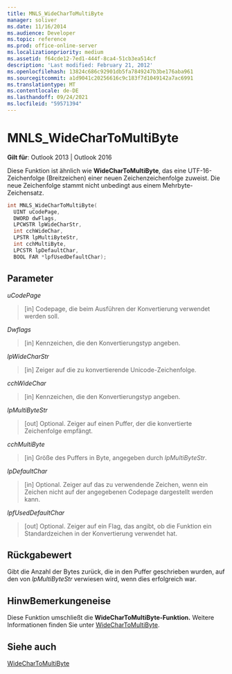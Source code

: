 ```yaml
---
title: MNLS_WideCharToMultiByte
manager: soliver
ms.date: 11/16/2014
ms.audience: Developer
ms.topic: reference
ms.prod: office-online-server
ms.localizationpriority: medium
ms.assetid: f64cde12-7ed1-444f-8ca4-51cb3ea514cf
description: 'Last modified: February 21, 2012'
ms.openlocfilehash: 13824c686c92901db5fa7849247b3be176aba961
ms.sourcegitcommit: a1d9041c20256616c9c183f7d1049142a7ac6991
ms.translationtype: MT
ms.contentlocale: de-DE
ms.lasthandoff: 09/24/2021
ms.locfileid: "59571394"
---
```

# <a name="mnls_widechartomultibyte"></a>MNLS_WideCharToMultiByte

  
  
**Gilt für**: Outlook 2013 | Outlook 2016 
  
Diese Funktion ist ähnlich wie **WideCharToMultiByte**, das eine UTF-16-Zeichenfolge (Breitzeichen) einer neuen Zeichenzeichenfolge zuweist. Die neue Zeichenfolge stammt nicht unbedingt aus einem Mehrbyte-Zeichensatz.
  
```cpp
int MNLS_WideCharToMultiByte(
  UINT uCodePage,
  DWORD dwFlags,
  LPCWSTR lpWideCharStr,
  int cchWideChar,
  LPSTR lpMultiByteStr,
  int cchMultiByte,
  LPCSTR lpDefaultChar,
  BOOL FAR *lpfUsedDefaultChar);
```

## <a name="parameters"></a>Parameter

 _uCodePage_
  
> [in] Codepage, die beim Ausführen der Konvertierung verwendet werden soll.
    
 _Dwflags_
  
> [in] Kennzeichen, die den Konvertierungstyp angeben.
    
 _lpWideCharStr_
  
> [in] Zeiger auf die zu konvertierende Unicode-Zeichenfolge.
    
 _cchWideChar_
  
> [in] Kennzeichen, die den Konvertierungstyp angeben.
    
 _lpMultiByteStr_
  
> [out] Optional. Zeiger auf einen Puffer, der die konvertierte Zeichenfolge empfängt.
    
 _cchMultiByte_
  
> [in] Größe des Puffers in Byte, angegeben durch  _lpMultiByteStr_.
    
 _lpDefaultChar_
  
> [in] Optional. Zeiger auf das zu verwendende Zeichen, wenn ein Zeichen nicht auf der angegebenen Codepage dargestellt werden kann.
    
 _lpfUsedDefaultChar_
  
> [out] Optional. Zeiger auf ein Flag, das angibt, ob die Funktion ein Standardzeichen in der Konvertierung verwendet hat.
    
## <a name="return-value"></a>Rückgabewert

Gibt die Anzahl der Bytes zurück, die in den Puffer geschrieben wurden, auf den von  _lpMultiByteStr_ verwiesen wird, wenn dies erfolgreich war. 
  
## <a name="remarks"></a>HinwBemerkungeneise

Diese Funktion umschließt die **WideCharToMultiByte-Funktion.** Weitere Informationen finden Sie unter [WideCharToMultiByte](https://msdn.microsoft.com/library/dd374130%28VS.85%29.aspx).
  
## <a name="see-also"></a>Siehe auch



[WideCharToMultiByte](https://msdn.microsoft.com/library/dd374130%28VS.85%29.aspx)

